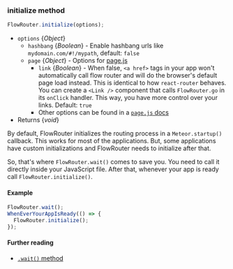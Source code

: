 ### initialize method

```js
FlowRouter.initialize(options);
```

- `options` {_Object_}
  - `hashbang` {_Boolean_} - Enable hashbang urls like `mydomain.com/#!/mypath`, default: `false`
  - `page` {_Object_} - Options for [page.js](https://github.com/visionmedia/page.js)
    - `link` {_Boolean_} - When false, `<a href>` tags in your app won't automatically call flow router and will do the browser's default page load instead. This is identical to how `react-router` behaves. You can create a `<Link />` component that calls `FlowRouter.go` in its `onClick` handler. This way, you have more control over your links. Default: `true`
    - Other options can be found in a [`page.js` docs](https://github.com/visionmedia/page.js#pageoptions)
- Returns {_void_}

By default, FlowRouter initializes the routing process in a `Meteor.startup()` callback. This works for most of the applications. But, some applications have custom initializations and FlowRouter needs to initialize after that.

So, that's where `FlowRouter.wait()` comes to save you. You need to call it directly inside your JavaScript file. After that, whenever your app is ready call `FlowRouter.initialize()`.

#### Example

```js
FlowRouter.wait();
WhenEverYourAppIsReady(() => {
  FlowRouter.initialize();
});
```

#### Further reading

- [`.wait()` method](https://github.com/VeliovGroup/flow-router/blob/master/docs/api/wait.md)
